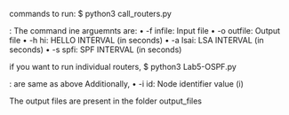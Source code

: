 commands to run:
$ python3 call_routers.py <flags>

<flags>:
The command ine arguemnts are:
• -f infile: Input file
• -o outfile: Output file
• -h hi: HELLO INTERVAL (in seconds)
• -a lsai: LSA INTERVAL (in seconds)
• -s spfi: SPF INTERVAL (in seconds)

if you want to run individual routers, 
$ python3 Lab5-OSPF.py <flags>

<flags>: are same as above
Additionally, 
• -i id: Node identifier value (i)


The output files are present in the folder output_files